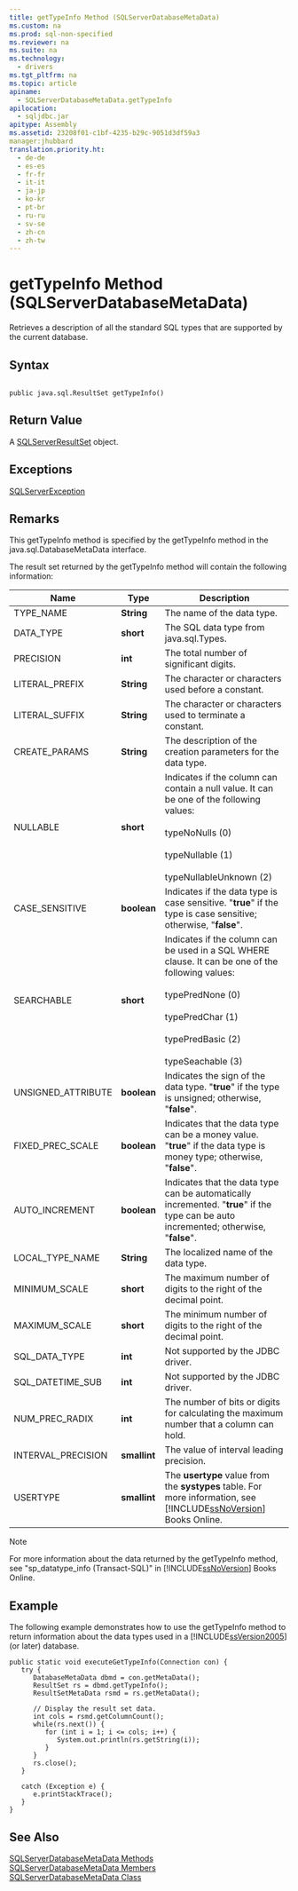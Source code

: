 ```yaml
---
title: getTypeInfo Method (SQLServerDatabaseMetaData)
ms.custom: na
ms.prod: sql-non-specified
ms.reviewer: na
ms.suite: na
ms.technology: 
  - drivers
ms.tgt_pltfrm: na
ms.topic: article
apiname: 
  - SQLServerDatabaseMetaData.getTypeInfo
apilocation: 
  - sqljdbc.jar
apitype: Assembly
ms.assetid: 23208f01-c1bf-4235-b29c-9051d3df59a3
manager:jhubbard
translation.priority.ht: 
  - de-de
  - es-es
  - fr-fr
  - it-it
  - ja-jp
  - ko-kr
  - pt-br
  - ru-ru
  - sv-se
  - zh-cn
  - zh-tw
---
```

# getTypeInfo Method (SQLServerDatabaseMetaData)
  Retrieves a description of all the standard SQL types that are supported by the current database.  
  
## Syntax  
  
```  
  
public java.sql.ResultSet getTypeInfo()  
```  
  
## Return Value  
 A [SQLServerResultSet](../content/SQLServerResultSet-Class.md) object.  
  
## Exceptions  
 [SQLServerException](../content/SQLServerException-Class.md)  
  
## Remarks  
 This getTypeInfo method is specified by the getTypeInfo method in the java.sql.DatabaseMetaData interface.  
  
 The result set returned by the getTypeInfo method will contain the following information:  
  
|Name|Type|Description|  
|----------|----------|-----------------|  
|TYPE\_NAME|**String**|The name of the data type.|  
|DATA\_TYPE|**short**|The SQL data type from java.sql.Types.|  
|PRECISION|**int**|The total number of significant digits.|  
|LITERAL\_PREFIX|**String**|The character or characters used before a constant.|  
|LITERAL\_SUFFIX|**String**|The character or characters used to terminate a constant.|  
|CREATE\_PARAMS|**String**|The description of the creation parameters for the data type.|  
|NULLABLE|**short**|Indicates if the column can contain a null value. It can be one of the following values:<br /><br /> typeNoNulls \(0\)<br /><br /> typeNullable \(1\)<br /><br /> typeNullableUnknown \(2\)|  
|CASE\_SENSITIVE|**boolean**|Indicates if the data type is case sensitive. "**true**" if the type is case sensitive; otherwise, "**false**".|  
|SEARCHABLE|**short**|Indicates if the column can be used in a SQL WHERE clause. It can be one of the following values:<br /><br /> typePredNone \(0\)<br /><br /> typePredChar \(1\)<br /><br /> typePredBasic \(2\)<br /><br /> typeSeachable \(3\)|  
|UNSIGNED\_ATTRIBUTE|**boolean**|Indicates the sign of the data type. "**true**" if the type is unsigned; otherwise, "**false**".|  
|FIXED\_PREC\_SCALE|**boolean**|Indicates that the data type can be a money value. "**true**" if the data type is money type; otherwise, "**false**".|  
|AUTO\_INCREMENT|**boolean**|Indicates that the data type can be automatically incremented. "**true**" if the type can be auto incremented; otherwise, "**false**".|  
|LOCAL\_TYPE\_NAME|**String**|The localized name of the data type.|  
|MINIMUM\_SCALE|**short**|The maximum number of digits to the right of the decimal point.|  
|MAXIMUM\_SCALE|**short**|The minimum number of digits to the right of the decimal point.|  
|SQL\_DATA\_TYPE|**int**|Not supported by the JDBC driver.|  
|SQL\_DATETIME\_SUB|**int**|Not supported by the JDBC driver.|  
|NUM\_PREC\_RADIX|**int**|The number of bits or digits for calculating the maximum number that a column can hold.|  
|INTERVAL\_PRECISION|**smallint**|The value of interval leading precision.|  
|USERTYPE|**smallint**|The **usertype** value from the **systypes** table. For more information, see [!INCLUDE[ssNoVersion](../content/includes/ssNoVersion_md.md)] Books Online.|  
  
> [!NOTE]  
>  For more information about the data returned by the getTypeInfo method, see "sp\_datatype\_info \(Transact\-SQL\)" in [!INCLUDE[ssNoVersion](../content/includes/ssNoVersion_md.md)] Books Online.  
  
## Example  
 The following example demonstrates how to use the getTypeInfo method to return information about the data types used in a [!INCLUDE[ssVersion2005](../content/includes/ssVersion2005_md.md)] \(or later\) database.  
  
```  
public static void executeGetTypeInfo(Connection con) {  
   try {  
      DatabaseMetaData dbmd = con.getMetaData();  
      ResultSet rs = dbmd.getTypeInfo();  
      ResultSetMetaData rsmd = rs.getMetaData();  
  
      // Display the result set data.  
      int cols = rsmd.getColumnCount();  
      while(rs.next()) {  
         for (int i = 1; i <= cols; i++) {  
            System.out.println(rs.getString(i));  
         }  
      }  
      rs.close();  
   }   
  
   catch (Exception e) {  
      e.printStackTrace();  
   }  
}  
```  
  
## See Also  
 [SQLServerDatabaseMetaData Methods](../content/SQLServerDatabaseMetaData-Methods.md)   
 [SQLServerDatabaseMetaData Members](../content/SQLServerDatabaseMetaData-Members.md)   
 [SQLServerDatabaseMetaData Class](../content/SQLServerDatabaseMetaData-Class.md)  
  
  
